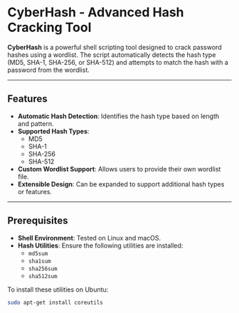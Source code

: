 # CyberHash - Advanced Hash Cracking Tool

**CyberHash** is a powerful shell scripting tool designed to crack password hashes using a wordlist. The script automatically detects the hash type (MD5, SHA-1, SHA-256, or SHA-512) and attempts to match the hash with a password from the wordlist.

---

## Features
- **Automatic Hash Detection**: Identifies the hash type based on length and pattern.
- **Supported Hash Types**:
  - MD5
  - SHA-1
  - SHA-256
  - SHA-512
- **Custom Wordlist Support**: Allows users to provide their own wordlist file.
- **Extensible Design**: Can be expanded to support additional hash types or features.

---

## Prerequisites
- **Shell Environment**: Tested on Linux and macOS.
- **Hash Utilities**: Ensure the following utilities are installed:
  - `md5sum`
  - `sha1sum`
  - `sha256sum`
  - `sha512sum`

To install these utilities on Ubuntu:
```bash
sudo apt-get install coreutils



